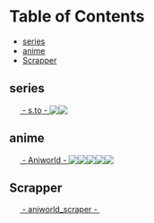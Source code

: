 # Table of Contents
* [series](#series)
* [anime](#anime)
* [Scrapper](#Scrapper)

## series
<a href='https://s.to' style='display: flex; align-items: center;'><img src='https://s.to/favicon.ico' align='left' height='16' width='16'>&nbsp;-&nbsp;<span>s.to</span>&nbsp;-&nbsp; <img src='https://raw.githubusercontent.com/stevenrskelton/flag-icon/master/png/16/country-4x3/de.png'/>  <img src='https://raw.githubusercontent.com/stevenrskelton/flag-icon/master/png/16/country-4x3/us.png'/> </a>
## anime
<a href='https://aniworld.to' style='display: flex; align-items: center;'><img src='https://aniworld.to/favicon.ico' align='left' height='16' width='16'>&nbsp;-&nbsp;<span>Aniworld</span>&nbsp;-&nbsp; <img src='https://raw.githubusercontent.com/stevenrskelton/flag-icon/master/png/16/country-4x3/de.png'/>  <img src='https://raw.githubusercontent.com/stevenrskelton/flag-icon/master/png/16/country-4x3/us.png'/>  <img src='https://raw.githubusercontent.com/stevenrskelton/flag-icon/master/png/16/country-4x3/jp.png'/>  <img src='https://raw.githubusercontent.com/stevenrskelton/flag-icon/master/png/16/country-4x3/cn.png'/>  <img src='https://raw.githubusercontent.com/stevenrskelton/flag-icon/master/png/16/country-4x3/kr.png'/> </a>
## Scrapper
<a href='https://github.com/wolfswolke/aniworld_scraper' style='display: flex; align-items: center;'><img src='https://github.com/favicon.ico' align='left' height='16' width='16'>&nbsp;-&nbsp;<span>aniworld_scraper</span>&nbsp;-&nbsp;</a>
